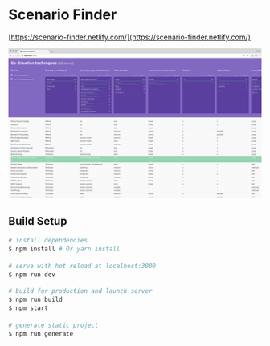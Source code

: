 # Scenario Finder

[https://scenario-finder.netlify.com/](https://scenario-finder.netlify.com/)

![Screenshot](screenshot.png)

## Build Setup

``` bash
# install dependencies
$ npm install # Or yarn install

# serve with hot reload at localhost:3000
$ npm run dev

# build for production and launch server
$ npm run build
$ npm start

# generate static project
$ npm run generate
```
